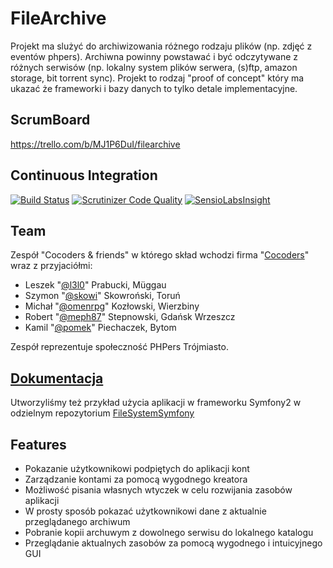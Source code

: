 # FileArchive #

Projekt ma slużyć do archiwizowania różnego rodzaju plików (np. zdjęć z eventów phpers). Archiwna powinny powstawać i być
odczytywane z różnych serwisów (np. lokalny system plików serwera, (s)ftp, amazon storage, bit torrent sync).
Projekt to rodzaj "proof of concept" który ma ukazać że frameworki i bazy danych to tylko detale implementacyjne.


## ScrumBoard ##
https://trello.com/b/MJ1P6DuI/filearchive

## Continuous Integration ##
[![Build Status](https://api.shippable.com/projects/540e7d3b3479c5ea8f9ed3d1/badge?branchName=master)](https://app.shippable.com/projects/540e7d3b3479c5ea8f9ed3d1)
[![Scrutinizer Code Quality](https://scrutinizer-ci.com/g/cocoders/FileArchive/badges/quality-score.png?b=master)](https://scrutinizer-ci.com/g/cocoders/FileArchive/?branch=master)
[![SensioLabsInsight](https://insight.sensiolabs.com/projects/8bd72fa9-f985-444a-95a1-5cbda5c894e7/mini.png)](https://insight.sensiolabs.com/projects/8bd72fa9-f985-444a-95a1-5cbda5c894e7)

## Team ##
Zespół "Cocoders & friends" w którego skład wchodzi firma "[Cocoders](http://www.cocoders.com)" wraz z przyjaciółmi:

* Leszek "[@l3l0](http://github.com/l3l0)" Prabucki, Müggau
* Szymon "[@skowi](http://github.com/skowi)" Skowroński, Toruń
* Michał "[@omenrpg](http://github.com/omenrpg)" Kozłowski, Wierzbiny
* Robert "[@meph87](http://github.com/meph87)" Stepnowski, Gdańsk Wrzeszcz
* Kamil "[@pomek](http://github.com/pomek)" Piechaczek, Bytom

Zespół reprezentuje społeczność PHPers Trójmiasto.

## [Dokumentacja](docs/index.md) ##

Utworzyliśmy też przykład użycia aplikacji w frameworku Symfony2 w odzielnym repozytorium
[FileSystemSymfony](https://github.com/cocoders/FileArchiveSymfony)

## Features

* Pokazanie użytkownikowi podpiętych do aplikacji kont
* Zarządzanie kontami za pomocą wygodnego kreatora
* Możliwość pisania własnych wtyczek w celu rozwijania zasobów aplikacji
* W prosty sposób pokazać użytkownikowi dane z aktualnie przeglądanego archiwum
* Pobranie kopii archuwym z dowolnego serwisu do lokalnego katalogu
* Przeglądanie aktualnych zasobów za pomocą wygodnego i intuicyjnego GUI
